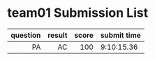 # team01 Submission List
question | result | score | submit time
----:|----:|-----:|-----
PA | AC | 100 | 9:10:15.36
